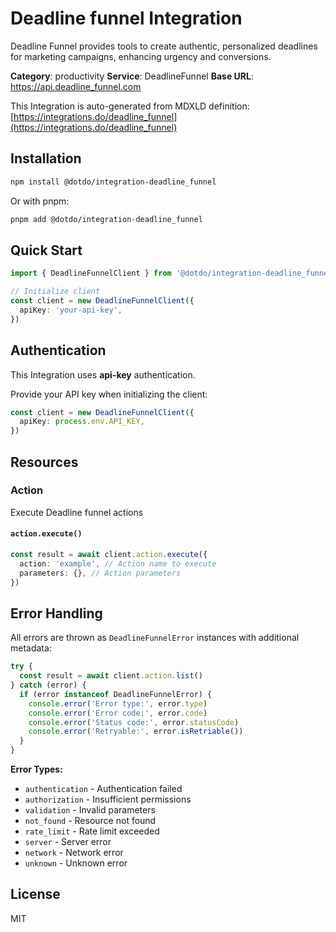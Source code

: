 # Deadline funnel Integration

Deadline Funnel provides tools to create authentic, personalized deadlines for marketing campaigns, enhancing urgency and conversions.

**Category**: productivity
**Service**: DeadlineFunnel
**Base URL**: https://api.deadline_funnel.com

This Integration is auto-generated from MDXLD definition: [https://integrations.do/deadline_funnel](https://integrations.do/deadline_funnel)

## Installation

```bash
npm install @dotdo/integration-deadline_funnel
```

Or with pnpm:

```bash
pnpm add @dotdo/integration-deadline_funnel
```

## Quick Start

```typescript
import { DeadlineFunnelClient } from '@dotdo/integration-deadline_funnel'

// Initialize client
const client = new DeadlineFunnelClient({
  apiKey: 'your-api-key',
})
```

## Authentication

This Integration uses **api-key** authentication.

Provide your API key when initializing the client:

```typescript
const client = new DeadlineFunnelClient({
  apiKey: process.env.API_KEY,
})
```

## Resources

### Action

Execute Deadline funnel actions

#### `action.execute()`

```typescript
const result = await client.action.execute({
  action: 'example', // Action name to execute
  parameters: {}, // Action parameters
})
```

## Error Handling

All errors are thrown as `DeadlineFunnelError` instances with additional metadata:

```typescript
try {
  const result = await client.action.list()
} catch (error) {
  if (error instanceof DeadlineFunnelError) {
    console.error('Error type:', error.type)
    console.error('Error code:', error.code)
    console.error('Status code:', error.statusCode)
    console.error('Retryable:', error.isRetriable())
  }
}
```

**Error Types:**

- `authentication` - Authentication failed
- `authorization` - Insufficient permissions
- `validation` - Invalid parameters
- `not_found` - Resource not found
- `rate_limit` - Rate limit exceeded
- `server` - Server error
- `network` - Network error
- `unknown` - Unknown error

## License

MIT
